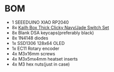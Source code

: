 # BOM
- 1 SEEEDUINO XIAO RP2040
- 8x [Kailh Box Thick Clicky Navy/Jade Switch Set](https://www.kailh.net/products/kailh-box-thick-clicky-switch-set)
- 8x Blank DSA keycaps(preferably black)
- 8x 1N4148 diodes
- 1x SSD1306 128x64 OLED
- 1x EC11 Rotary encoder
- 4x M3x16mm screws
- 4x M3x5mx4mm heatset inserts
- 4x M3 hex nuts(just in case)